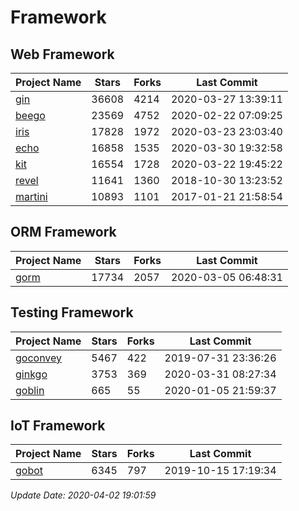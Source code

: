 # Framework

## Web Framework

| Project Name | Stars | Forks | Last Commit |
| ------------ | ----- | ----- | ----------- |
| [gin](https://github.com/gin-gonic/gin) | 36608 | 4214 | 2020-03-27 13:39:11 |
| [beego](https://github.com/astaxie/beego) | 23569 | 4752 | 2020-02-22 07:09:25 |
| [iris](https://github.com/kataras/iris) | 17828 | 1972 | 2020-03-23 23:03:40 |
| [echo](https://github.com/labstack/echo) | 16858 | 1535 | 2020-03-30 19:32:58 |
| [kit](https://github.com/go-kit/kit) | 16554 | 1728 | 2020-03-22 19:45:22 |
| [revel](https://github.com/revel/revel) | 11641 | 1360 | 2018-10-30 13:23:52 |
| [martini](https://github.com/go-martini/martini) | 10893 | 1101 | 2017-01-21 21:58:54 |

## ORM Framework

| Project Name | Stars | Forks | Last Commit |
| ------------ | ----- | ----- | ----------- |
| [gorm](https://github.com/jinzhu/gorm) | 17734 | 2057 | 2020-03-05 06:48:31 |

## Testing Framework

| Project Name | Stars | Forks | Last Commit |
| ------------ | ----- | ----- | ----------- |
| [goconvey](https://github.com/smartystreets/goconvey) | 5467 | 422 | 2019-07-31 23:36:26 |
| [ginkgo](https://github.com/onsi/ginkgo) | 3753 | 369 | 2020-03-31 08:27:34 |
| [goblin](https://github.com/franela/goblin) | 665 | 55 | 2020-01-05 21:59:37 |

## IoT Framework

| Project Name | Stars | Forks | Last Commit |
| ------------ | ----- | ----- | ----------- |
| [gobot](https://github.com/hybridgroup/gobot) | 6345 | 797 | 2019-10-15 17:19:34 |

*Update Date: 2020-04-02 19:01:59*
